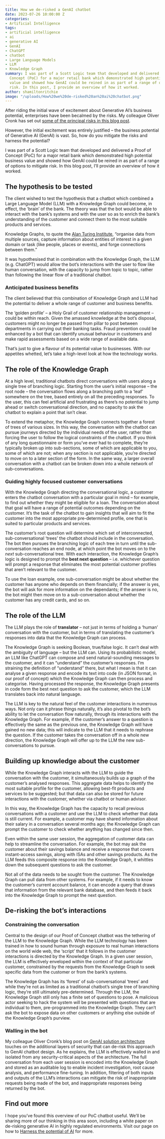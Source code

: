 ```yaml
---
title: How we de-risked a GenAI chatbot
date: 2023-07-26 10:00:00 Z
categories:
- Artificial Intelligence
tags:
- artificial intelligence
- ai
- generative AI
- GenAI
- ChatGPT
- chatbot
- Large Language Models
- LLM
- Knowledge Graph
summary: I was part of a Scott Logic team that developed and delivered a Proof of
  Concept (PoC) for a major retail bank which demonstrated high potential business
  value and showed how GenAI could be reined in as part of a range of options to mitigate
  risk. In this post, I provide an overview of how it worked.
author: shamiltonritchie
image: "/uploads/How%20we%20de-risked%20an%20ai%20chatbot.png"
---
```


After riding the initial wave of excitement about Generative AI’s business potential, enterprises have been becalmed by the risks. My colleague Oliver Cronk has set out [some of the principal risks in this blog post](https://blog.scottlogic.com/2023/05/04/generative-ai-solution-architecture.html).

However, the initial excitement was entirely justified – the business potential of Generative AI (GenAI) is vast. So, how do you mitigate the risks and harness the potential?

I was part of a Scott Logic team that developed and delivered a Proof of Concept (PoC) for a major retail bank which demonstrated high potential business value and showed how GenAI could be reined in as part of a range of options to mitigate risk. In this blog post, I’ll provide an overview of how it worked.

## The hypothesis to be tested

The client wished to test the hypothesis that a chatbot which combined a Large Language Model (LLM) with a Knowledge Graph could become, in effect, the ‘brain’ of the bank. The theory was that the bot would be able to interact with the bank’s systems and with the user so as to enrich the bank’s understanding of the customer and connect them to the most suitable products and services.

Knowledge Graphs, to quote the [Alan Turing Institute](https://www.turing.ac.uk/research/interest-groups/knowledge-graphs), “organise data from multiple sources, capture information about entities of interest in a given domain or task (like people, places or events), and forge connections between them.”

It was hypothesised that in combination with the Knowledge Graph, the LLM (e.g. ChatGPT) would allow the bot’s interactions with the user to flow like human conversation, with the capacity to jump from topic to topic, rather than following the linear flow of a traditional chatbot.

### Anticipated business benefits

The client believed that this combination of Knowledge Graph and LLM had the potential to deliver a whole range of customer and business benefits.

The ‘golden profile’ – a Holy Grail of customer relationship management – could be within reach. Given the amassed knowledge at the bot’s disposal, customers might no longer be passed from pillar to post between departments in carrying out their banking tasks. Fraud prevention could be enhanced by a bot that can identify unusual behaviour in customers and make rapid assessments based on a wide range of available data.

That’s just to give a flavour of its potential value to businesses. With our appetites whetted, let’s take a high-level look at how the technology works.

## The role of the Knowledge Graph

At a high level, traditional chatbots direct conversations with users along a single tree of branching logic. Starting from the user’s initial response – the root node – the conversation flows along a branching path to a ‘leaf’ somewhere on the tree, based entirely on all the preceding responses. To the user, this can feel artificial and frustrating as there’s no potential to jump ahead or switch conversational direction, and no capacity to ask the chatbot to explain a point that isn’t clear.

To extend the metaphor, the Knowledge Graph connects together a forest of trees of various sizes. In this way, the conversation with the chatbot can pursue journeys directed by the individual needs of the user, rather than forcing the user to follow the logical constraints of the chatbot. If you think of any long questionnaire or form you’ve ever had to complete, they’re typically broken up into sub-sections, some of which are applicable to you, some of which are not; when any section is not applicable, you’re directed to move on to a later section of the form. In the same way, a larger overall conversation with a chatbot can be broken down into a whole network of sub-conversations.

### Guiding highly focused customer conversations

With the Knowledge Graph directing the conversational logic, a customer enters the chatbot conversation with a particular goal in mind – for example, to find out whether they might be eligible for a loan. The conversation about that goal will have a range of potential outcomes depending on the customer. It’s the task of the chatbot to gain insights that will aim to fit the customer into the most appropriate pre-determined profile, one that is suited to particular products and services.

The customer’s root question will determine which set of interconnected, sub-conversational ‘trees’ the chatbot should include in the conversation. The bot then pursues the branching logic of each tree in turn until the sub-conversation reaches an end node, at which point the bot moves on to the *next* sub-conversational tree. With each interaction, the Knowledge Graph’s logic is designed to prompt the **best next question** – i.e. whichever question will prompt a response that eliminates the most potential customer profiles that aren’t relevant to the customer.

To use the loan example, one sub-conversation might be about whether the customer has anyone who depends on them financially; if the answer is yes, the bot will ask for more information on the dependants; if the answer is no, the bot might then move on to a sub-conversation about whether the customer has any credit cards, and so on.

## The role of the LLM

The LLM plays the role of **translator** – not just in terms of holding a ‘human’ conversation with the customer, but in terms of translating the customer’s responses into data that the Knowledge Graph can process.

The Knowledge Graph is seeking Boolean, true/false logic. It can’t deal with the ambiguity of language – but the LLM can. Using its probabilistic model, an LLM like ChatGPT can compose and send natural-sounding messages to the customer, and it can “understand” the customer’s responses. I’m straining the definition of “understand” there, but what I mean is that it can analyse a given response and encode its text into code (in JSON format, in our proof of concept) which the Knowledge Graph can then process and categorise. Having processed the response, the Knowledge Graph presents in code form the best next question to ask the customer, which the LLM translates back into natural language.

The LLM is key to the natural feel of the customer interactions in numerous ways. Not only can it phrase things naturally, it’s also pivotal to the bot’s ability to let the conversation flow naturally, through its interactions with the Knowledge Graph. For example, if the customer’s answer to a question is effectively the same as the previous one, the Knowledge Graph will have gained no new data; this will indicate to the LLM that it needs to rephrase the question. If the customer takes the conversation off in a whole new direction, the Knowledge Graph will offer up to the LLM the new sub-conversations to pursue.

## Building up knowledge about the customer

While the Knowledge Graph interacts with the LLM to guide the conversation with the customer, it simultaneously builds up a graph of the customer’s analysed responses. This aggregate data helps to identify the most suitable profile for the customer, allowing best-fit products and services to be suggested; but that data can also be stored for future interactions with the customer, whether via chatbot or human advisor.

In this way, the Knowledge Graph has the capacity to recall previous conversations with a customer and use the LLM to check whether that data is still current. For example, a customer may have shared information about their salary in a conversation several months ago; the Knowledge Graph can prompt the customer to check whether anything has changed since then.

Even within the same user session, the aggregation of customer data can help to streamline the conversation. For example, the bot may ask the customer about their savings balance and receive a response that covers instant-access savings, along with ISAs and other savings products. As the LLM feeds this composite response into the Knowledge Graph, it whittles down the subsequent questions to ask the customer.

Not all of the data needs to be sought from the customer. The Knowledge Graph can pull data from other systems. For example, if it needs to know the customer’s current account balance, it can encode a query that draws that information from the relevant bank database, and then feeds it back into the Knowledge Graph to prompt the next question.

## De-risking the bot’s interactions

### Constraining the conversation

Central to the design of our Proof of Concept chatbot was the tethering of the LLM to the Knowledge Graph. While the LLM technology has been trained in how to sound human through exposure to real human interactions on the world wide web, the ‘script’ that it follows in the customer interactions is directed by the Knowledge Graph. In a given user session, the LLM is effectively enveloped within the context of that particular customer, constrained by the requests from the Knowledge Graph to seek specific data from the customer or from the bank’s systems.

The Knowledge Graph has its ‘forest’ of sub-conversational ‘trees’ and while they’re not as limited as a traditional chatbot’s single tree of branching logic, they’re still ultimately pre-determined. Through the LLM, the Knowledge Graph still only has a finite set of questions to pose. A malicious actor seeking to hack the system will be presented with questions that are individual to them, pre-programmed into the Knowledge Graph. They can’t ask the bot to expose data on other customers or anything else outside of the Knowledge Graph’s purview.

### Walling in the bot

My colleague Oliver Cronk’s blog post on [GenAI solution architecture](https://blog.scottlogic.com/2023/05/04/generative-ai-solution-architecture.html) touches on the additional layers of security that can de-risk this approach to GenAI chatbot design. As he explains, the LLM is effectively walled in and isolated from any security-critical aspects of the architecture. The full conversation from each user session is encoded into the Knowledge Graph and stored as an auditable log to enable incident investigation, root cause analysis, and performance fine-tuning. In addition, filtering of both inputs and outputs of the LLM’s interactions can mitigate the risk of inappropriate requests being made of the bot, and inappropriate responses being returned by the bot.

## Find out more

I hope you’ve found this overview of our PoC chatbot useful. We’ll be sharing more of our thinking in this area soon, including a white paper on de-risking generative AI in highly regulated environments. Visit our page on how to [Harness the potential of AI](https://www.scottlogic.com/harness-ai-business-potential) for more.
